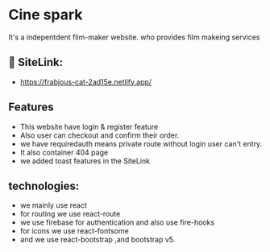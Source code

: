 # Cine spark

It's a indepentdent flim-maker website. who provides film makeing services


## 🔗 SiteLink: 
* https://frabjous-cat-2ad15e.netlify.app/

## Features

* This website have login & register feature
* Also user can checkout and confirm their order.
* we have requiredauth means private route without login user can't entry.
* It also container 404 page
* we added toast features in the SiteLink

## technologies:
* we mainly use react
* for routing we use react-route
* we use firebase for authentication and also use fire-hooks
* for icons we use react-fontsome
* and we use react-bootstrap ,and bootstrap v5.